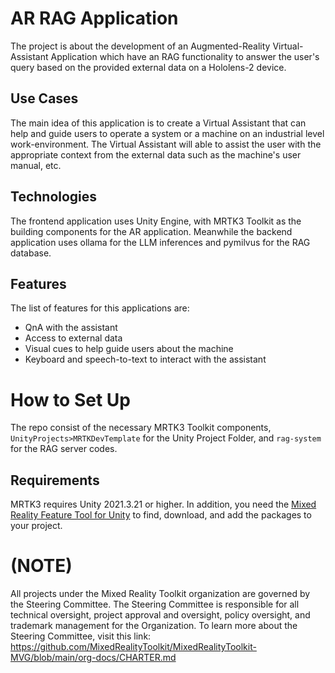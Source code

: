 # AR RAG Application
The project is about the development of an Augmented-Reality Virtual-Assistant Application which have an RAG functionality to answer the user's query based on the provided external data on a Hololens-2 device. 

## Use Cases
The main idea of this application is to create a Virtual Assistant that can help and guide users to operate a system or a machine on an industrial level work-environment. The Virtual Assistant will able to assist the user with the appropriate context from the external data such as the machine's user manual, etc. 

## Technologies
The frontend application uses Unity Engine, with MRTK3 Toolkit as the building components for the AR application. Meanwhile the backend application uses ollama for the LLM inferences and pymilvus for the RAG database. 

## Features
The list of features for this applications are: 
- QnA with the assistant
- Access to external data
- Visual cues to help guide users about the machine
- Keyboard and speech-to-text to interact with the assistant 

# How to Set Up
The repo consist of the necessary MRTK3 Toolkit components, `UnityProjects>MRTKDevTemplate` for the Unity Project Folder, and `rag-system` for the RAG server codes. 

## Requirements

MRTK3 requires Unity 2021.3.21 or higher. In addition, you need the [Mixed Reality Feature Tool for Unity](https://aka.ms/mrfeaturetool) to find, download, and add the packages to your project.




# (NOTE)
All projects under the Mixed Reality Toolkit organization are governed by the Steering Committee. The Steering Committee is responsible for all technical oversight, project approval and oversight, policy oversight, and trademark management for the Organization. To learn more about the Steering Committee, visit this link: https://github.com/MixedRealityToolkit/MixedRealityToolkit-MVG/blob/main/org-docs/CHARTER.md
